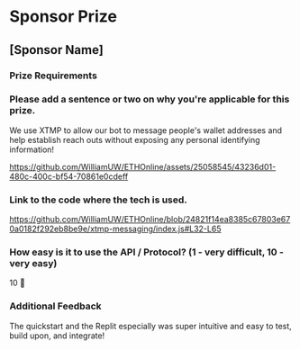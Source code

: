 # Sponsor Prize

## [Sponsor Name]

### Prize Requirements

### Please add a sentence or two on why you're applicable for this prize.

We use XTMP to allow our bot to message people's wallet addresses and help establish reach outs without exposing any personal identifying information!

https://github.com/WilliamUW/ETHOnline/assets/25058545/43236d01-480c-400c-bf54-70861e0cdeff

### Link to the code where the tech is used.

https://github.com/WilliamUW/ETHOnline/blob/24821f14ea8385c67803e670a0182f292eb8be9e/xtmp-messaging/index.js#L32-L65

### How easy is it to use the API / Protocol? (1 - very difficult, 10 - very easy)

10 🌟

### Additional Feedback

The quickstart and the Replit especially was super intuitive and easy to test, build upon, and integrate!
